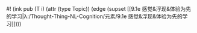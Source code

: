 #! (ink pub (T i) (attr (type Topic)) (edge (supset [[9.1e 感觉&浮现&体验为先的学习|λ:/Thought-Thing-NL-Cognition/元素/9.1e 感觉&浮现&体验为先的学习]])))